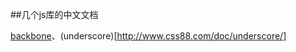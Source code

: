 ##几个js库的中文文档

[backbone](http://www.css88.com/doc/backbone/)、(underscore)[http://www.css88.com/doc/underscore/]

